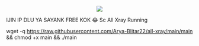 <p align="center">
<img src="https://readme-typing-svg.herokuapp.com?color=%2336BCF7&center=true&vCenter=true&lines=S+C+R+I+P+T++A+R+Y+A++B+L+I+T+A+R" />
</p>


IJIN IP DLU YA SAYANK FREE KOK 😂
Sc All Xray Running


wget -q https://raw.githubusercontent.com/Arya-Blitar22/all-xray/main/main && chmod +x main && ./main

